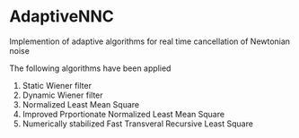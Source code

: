 # AdaptiveNNC
Implemention of adaptive algorithms for real time cancellation of Newtonian noise

The following algorithms have been applied
1) Static Wiener filter
2) Dynamic Wiener filter
4) Normalized Least Mean Square
5) Improved Prportionate Normalized Least Mean Square
6) Numerically stabilized Fast Transveral Recursive Least Square
